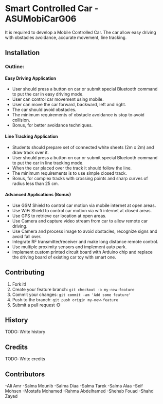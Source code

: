 # Smart Controlled Car - ASUMobiCarG06

It is required to develop a Mobile Controlled Car. The car allow easy driving with obstacles avoidance, accurate movement, line tracking. 

## Installation

### Outline:

#### Easy Driving Application
* User should press a button on car or submit special Bluetooth command to put the car in easy driving mode.
* User can control car movement using mobile.
* User can move the car forward, backward, left and right.
* The car should avoid obstacles. 
* The minimum requirements of obstacle avoidance is stop to avoid collision.
* Bonus, for better avoidance techniques.

#### Line Tracking Application
* Students should prepare set of connected white sheets (2m x 2m) and draw track over it.
* User should press a button on car or submit special Bluetooth command to put the car in line tracking mode.
* When the car placed over the track it should follow the line.
* The minimum requirements is to use simple closed track.
* Bonus, for complex tracks with crossing points and sharp curves of radius less than 25 cm.

#### Advanced Applications (Bonus)
* Use GSM Shield to control car motion via mobile internet at open areas.
* Use WiFi Shield to control car motion via wifi internet at closed areas.
* Use GPS to retrieve car location at open areas.
* Use Camera and capture video stream from car to allow remote car driving.
* Use Camera and process image to avoid obstacles, recognize signs and avoid fall over.
* Integrate RF transmitter/receiver and make long distance remote control.
* Use multiple proximity sensors and implement auto park.
* Implement custom printed circuit board with Arduino chip and replace the driving board of existing car toy with smart one.


## Contributing

1. Fork it!
2. Create your feature branch: `git checkout -b my-new-feature`
3. Commit your changes: `git commit -am 'Add some feature'`
4. Push to the branch: `git push origin my-new-feature`
5. Submit a pull request :D

## History

TODO: Write history

## Credits

TODO: Write credits

## Contributors
-Ali Amr
-Salma Mounib
-Salma Diaa
-Salma Tarek
-Salma Alaa
-Seif Mohsen
-Mostafa Mohamed
-Rahma Abdelhamed
-Shehab Fouad
-Shahd Zayed
